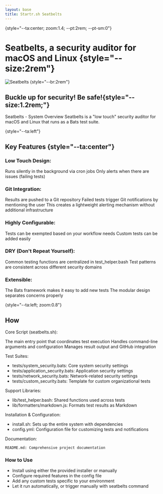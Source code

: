 ```yaml
---
layout: base
title: Startr.sh Seatbelts 
---
```


{style="--ta:center; zoom:1.4; --pt:2rem; --pt-sm:0"}

# Seatbelts, a security auditor for macOS and Linux {style="--size:2rem"}

![Seatbelts](/assets/SEATBELTS_Logo.jpg) {style="--br:2rem"}

## Buckle up for security! Be safe!{style="--size:1.2rem;"}

Seatbelts - System Overview
Seatbelts is a "low touch" security auditor for macOS and Linux that runs as a Bats test suite.

{style="--ta:left"}

## Key Features {style="--ta:center"}



### Low Touch Design:

Runs silently in the background via cron jobs
Only alerts when there are issues (failing tests)


### Git Integration:

Results are pushed to a Git repository
Failed tests trigger Git notifications by mentioning the user
This creates a lightweight alerting mechanism without additional infrastructure


### Highly Configurable:

Tests can be exempted based on your workflow needs
Custom tests can be added easily


### DRY (Don't Repeat Yourself):

Common testing functions are centralized in test_helper.bash
Test patterns are consistent across different security domains


### Extensible:

The Bats framework makes it easy to add new tests
The modular design separates concerns properly


{style="--ta:left; zoom:0.8"}

## How 

Core Script (seatbelts.sh):

The main entry point that coordinates test execution
Handles command-line arguments and configuration
Manages result output and GitHub integration


Test Suites:

- tests/system_security.bats: Core system security settings
- tests/application_security.bats: Application security settings
- tests/network_security.bats: Network-related security settings
- tests/custom_security.bats: Template for custom organizational tests


Support Libraries:

- lib/test_helper.bash: Shared functions used across tests
- lib/formatters/markdown.js: Formats test results as Markdown


Installation & Configuration:

- install.sh: Sets up the entire system with dependencies
- config.yml: Configuration file for customizing tests and notifications


Documentation:

    README.md: Comprehensive project documentation




### How to Use

- Install using either the provided installer or manually
- Configure required features in the config file
- Add any custom tests specific to your environment
- Let it run automatically, or trigger manually with seatbelts command